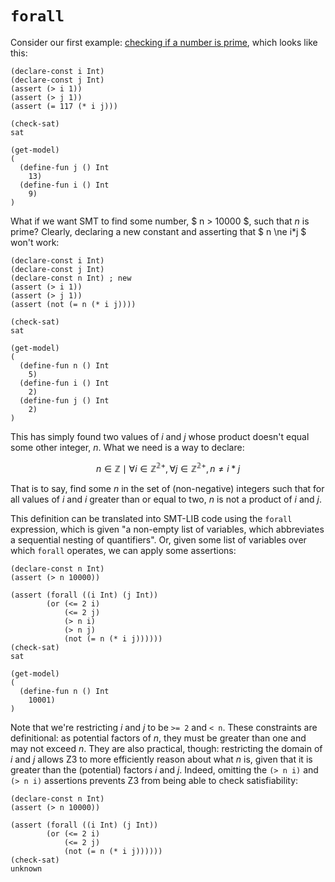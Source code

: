 # `forall`

Consider our first example: [checking if a number is prime](/04%20Example%3A%20Prime%20check.md), which looks like this:

```
(declare-const i Int)
(declare-const j Int)
(assert (> i 1))
(assert (> j 1))
(assert (= 117 (* i j)))

(check-sat)
sat

(get-model)
(
  (define-fun j () Int
    13)
  (define-fun i () Int
    9)
)
```

What if we want SMT to find some number, $ n > 10000 $, such that _n_ is prime? Clearly, declaring a new constant and asserting that $ n \ne i*j $ won't work:

```
(declare-const i Int)
(declare-const j Int)
(declare-const n Int) ; new
(assert (> i 1))
(assert (> j 1))
(assert (not (= n (* i j))))

(check-sat)
sat

(get-model)
(
  (define-fun n () Int
    5)
  (define-fun i () Int
    2)
  (define-fun j () Int
    2)
)
```

This has simply found two values of _i_ and _j_ whose product doesn't equal some other integer, _n_. What we need is a way to declare:

$$
n \in \mathbb{Z} \mid \forall i \in \mathbb{Z^{2+}}, \forall j \in \mathbb{Z^{2+}}, n \ne i*j
$$

That is to say, find some _n_ in the set of (non-negative) integers such that for all values of _i_ and _i_ greater than or equal to two, _n_ is not a product of _i_ and _j_.

This definition can be translated into SMT-LIB code using the `forall` expression, which is given "a non-empty list of variables, which abbreviates a sequential nesting
of quantifiers". Or, given some list of variables over which `forall` operates, we can apply some assertions:

```
(declare-const n Int)
(assert (> n 10000))

(assert (forall ((i Int) (j Int))
        (or (<= 2 i)
            (<= 2 j)
            (> n i)
            (> n j)
            (not (= n (* i j))))))
(check-sat)
sat

(get-model)
(
  (define-fun n () Int
    10001)
)
```

Note that we're restricting _i_ and _j_ to be `>= 2` and `< n`. These constraints are definitional: as potential factors of _n_, they must be greater than one and may not exceed _n_. They are also practical, though: restricting the domain of _i_ and _j_ allows Z3 to more efficiently reason about what _n_ is, given that it is greater than the (potential) factors _i_ and _j_. Indeed, omitting the `(> n i)` and `(> n i)` assertions prevents Z3 from being able to check satisfiability:

```
(declare-const n Int)
(assert (> n 10000))

(assert (forall ((i Int) (j Int))
        (or (<= 2 i)
            (<= 2 j)
            (not (= n (* i j))))))
(check-sat)
unknown
```